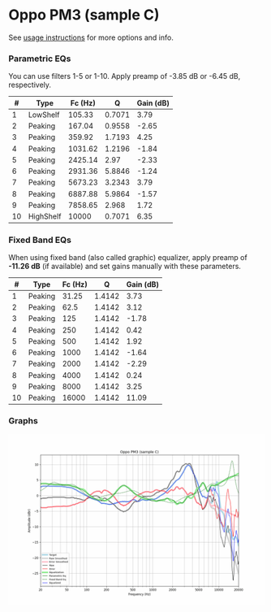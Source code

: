# Oppo PM3 (sample C)
See [usage instructions](https://github.com/jaakkopasanen/AutoEq#usage) for more options and info.

### Parametric EQs
You can use filters 1-5 or 1-10. Apply preamp of -3.85 dB or -6.45 dB, respectively.

|   # | Type      |   Fc (Hz) |      Q |   Gain (dB) |
|-----|-----------|-----------|--------|-------------|
|   1 | LowShelf  |    105.33 | 0.7071 |        3.79 |
|   2 | Peaking   |    167.04 | 0.9558 |       -2.65 |
|   3 | Peaking   |    359.92 | 1.7193 |        4.25 |
|   4 | Peaking   |   1031.62 | 1.2196 |       -1.84 |
|   5 | Peaking   |   2425.14 | 2.97   |       -2.33 |
|   6 | Peaking   |   2931.36 | 5.8846 |       -1.24 |
|   7 | Peaking   |   5673.23 | 3.2343 |        3.79 |
|   8 | Peaking   |   6887.88 | 5.9864 |       -1.57 |
|   9 | Peaking   |   7858.65 | 2.968  |        1.72 |
|  10 | HighShelf |  10000    | 0.7071 |        6.35 |

### Fixed Band EQs
When using fixed band (also called graphic) equalizer, apply preamp of **-11.26 dB** (if available) and set gains manually with these parameters.

|   # | Type    |   Fc (Hz) |      Q |   Gain (dB) |
|-----|---------|-----------|--------|-------------|
|   1 | Peaking |     31.25 | 1.4142 |        3.73 |
|   2 | Peaking |     62.5  | 1.4142 |        3.12 |
|   3 | Peaking |    125    | 1.4142 |       -1.78 |
|   4 | Peaking |    250    | 1.4142 |        0.42 |
|   5 | Peaking |    500    | 1.4142 |        1.92 |
|   6 | Peaking |   1000    | 1.4142 |       -1.64 |
|   7 | Peaking |   2000    | 1.4142 |       -2.29 |
|   8 | Peaking |   4000    | 1.4142 |        0.24 |
|   9 | Peaking |   8000    | 1.4142 |        3.25 |
|  10 | Peaking |  16000    | 1.4142 |       11.09 |

### Graphs
![](./Oppo%20PM3%20(sample%20C).png)

